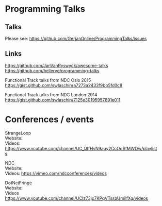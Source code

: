 # Programming Talks

## Talks
Please see: https://github.com/GerjanOnline/ProgrammingTalks/issues

## Links
https://github.com/JanVanRyswyck/awesome-talks  
https://github.com/hellerve/programming-talks

Functional Track talks from NDC Oslo 2015   
https://gist.github.com/swlaschin/a7273a2433f9bb5fd0c8

Functional Track talks from NDC London 2014   
https://gist.github.com/swlaschin/7125e30195957891e011

# Conferences / events

StrangeLoop    
Website:    
Videos: https://www.youtube.com/channel/UC_QIfHvN9auy2CoOdSfMWDw/playlists

NDC    
Website:    
Videos: https://vimeo.com/ndcconferences/videos

DotNetFringe    
Website:    
Videos https://www.youtube.com/channel/UCIz73jo7KPqVTssbUmiIfXg/videos
